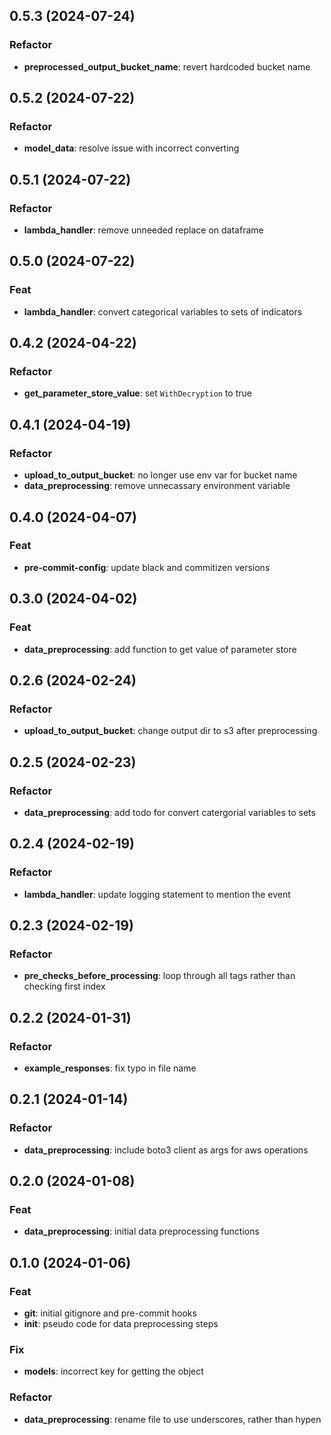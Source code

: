 ## 0.5.3 (2024-07-24)

### Refactor

- **preprocessed_output_bucket_name**: revert hardcoded bucket name

## 0.5.2 (2024-07-22)

### Refactor

- **model_data**: resolve issue with incorrect converting

## 0.5.1 (2024-07-22)

### Refactor

- **lambda_handler**: remove unneeded replace on dataframe

## 0.5.0 (2024-07-22)

### Feat

- **lambda_handler**: convert categorical variables to sets of indicators

## 0.4.2 (2024-04-22)

### Refactor

- **get_parameter_store_value**: set `WithDecryption` to true

## 0.4.1 (2024-04-19)

### Refactor

- **upload_to_output_bucket**: no longer use env var for bucket name
- **data_preprocessing**: remove unnecassary environment variable

## 0.4.0 (2024-04-07)

### Feat

- **pre-commit-config**: update black and commitizen versions

## 0.3.0 (2024-04-02)

### Feat

- **data_preprocessing**: add function to get value of parameter store

## 0.2.6 (2024-02-24)

### Refactor

- **upload_to_output_bucket**: change output dir to s3 after preprocessing

## 0.2.5 (2024-02-23)

### Refactor

- **data_preprocessing**: add todo for convert catergorial variables to sets

## 0.2.4 (2024-02-19)

### Refactor

- **lambda_handler**: update logging statement to mention the event

## 0.2.3 (2024-02-19)

### Refactor

- **pre_checks_before_processing**: loop through all tags rather than checking first index

## 0.2.2 (2024-01-31)

### Refactor

- **example_responses**: fix typo in file name

## 0.2.1 (2024-01-14)

### Refactor

- **data_preprocessing**: include boto3 client as args for aws operations

## 0.2.0 (2024-01-08)

### Feat

- **data_preprocessing**: initial data preprocessing functions

## 0.1.0 (2024-01-06)

### Feat

- **git**: initial gitignore and pre-commit hooks
- **init**: pseudo code for data preprocessing steps

### Fix

- **models**: incorrect key for getting the object

### Refactor

- **data_preprocessing**: rename file to use underscores, rather than hypen

